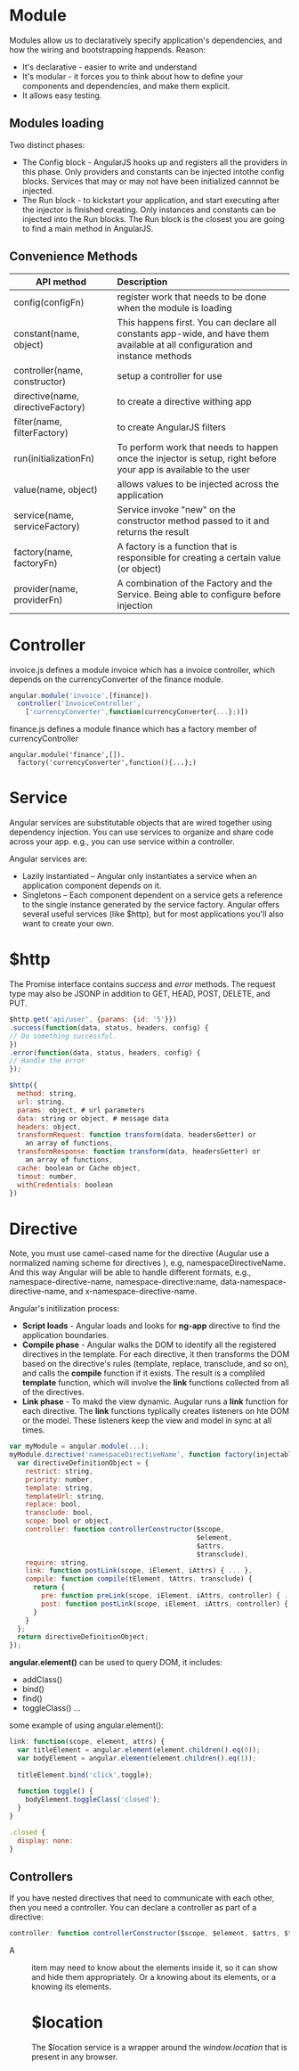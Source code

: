 # Module
Modules allow us to declaratively specify application's dependencies, and how the wiring
and bootstrapping happends. Reason:
* It's declarative - easier to write and understand
* It's modular - it forces you to think about how to define your components and dependencies,
  and make them explicit.
* It allows easy testing.

## Modules loading
Two distinct phases:
* The Config block - AngularJS hooks up and registers all the providers in this phase.
  Only providers and constants can be injected intothe config blocks. Services that
  may or may not have been initialized cannnot be injected.
* The Run block - to kickstart your application, and start executing after the injector
  is finished creating. Only instances and constants can be injected into the Run blocks.
  The Run block is the closest you are going to find a main method in AngularJS.

## Convenience Methods

| API method   | Description  |
|--------------|:-------------|
| config(configFn) | register work that needs to be done when the module is loading |
| constant(name, object) | This happens first. You can declare all constants app-wide, and have them available at all configuration and instance methods |
| controller(name, constructor) | setup a controller for use |
| directive(name, directiveFactory) | to create a directive withing app|
| filter(name, filterFactory) | to create AngularJS filters|
| run(initializationFn) | To perform work that needs to happen once the injector is setup, right before your app is available to the user|
| value(name, object) | allows values to be injected across the application|
| service(name, serviceFactory) | Service invoke "new" on the constructor method passed to it and returns the result |
| factory(name, factoryFn) | A factory is a function that is responsible for creating a certain value (or object) |
| provider(name, providerFn) | A combination of the Factory and the Service. Being able to configure before injection |


# Controller

invoice.js defines a module invoice which has  a invoice controller, which depends on the 
currencyConverter of the finance module.

```javascript
angular.module('invoice',[finance]).
  controller('InvoiceController',
    ['currencyConverter',function(currencyConverter{...};)])
```

finance.js defines a module finance which has a factory member of currencyController

```
angular.module('finance',[]).
  factory('currencyConverter',function(){...};)
```

# Service
Angular services are substitutable objects that are wired together using dependency injection.
You can use services to organize and share code across your app. e.g., you can use service
within a controller.

Angular services are:
* Lazily instantiated – Angular only instantiates a service when an application component 
    depends on it.
* Singletons – Each component dependent on a service gets a reference to the single instance 
    generated by the service factory.
Angular offers several useful services (like $http), but for most applications you'll also 
want to create your own.


# $http
The Promise interface contains *success* and *error* methods. The request type may also be 
JSONP in addition to GET, HEAD, POST, DELETE, and PUT.

```javascript
$http.get('api/user', {params: {id: '5'}})
.success(function(data, status, headers, config) {
// Do something successful.
})
.error(function(data, status, headers, config) {
// Handle the error
});

$http({
  method: string,
  url: string,
  params: object, # url parameters
  data: string or object, # message data
  headers: object,
  transformRequest: function transform(data, headersGetter) or
    an array of functions,
  transformResponse: function transform(data, headersGetter) or
    an array of functions,
  cache: boolean or Cache object,
  timout: number,
  withCredentials: boolean
})
```

# Directive
Note, you must use camel-cased name for the directive (Augular use a  normalized naming
scheme for directives ), e.g, namespaceDirectiveName. And this way Angular will be able 
to handle different formats, e.g., namespace-directive-name, namespace-directive:name, 
data-namespace-directive-name, and x-namespace-directive-name.

Angular's initilization process:
* **Script loads** - Angular loads and looks for **ng-app** directive to find the 
  application boundaries.
* **Compile phase** - Angular walks the DOM to identify all the registered directives
  in the template. For each directive, it then transforms the DOM based on the
  directive's rules (template, replace, transclude, and so on), and calls the **compile**
  function if it exists. The result is a compliled **template** function, which will
  involve the **link** functions collected from all of the directives.
* **Link phase** - To makd the view dynamic. Augular runs a **link** function for 
  each directive. The **link** functions typlically creates listeners on hte DOM or
  the model. These listeners keep the view and model in sync at all times.

```javascript
var myModule = angular.module(...);
myModule.directive('namespaceDirectiveName', function factory(injectables) {
  var directiveDefinitionObject = {
    restrict: string,
    priority: number,
    template: string,
    templateUrl: string,
    replace: bool,
    transclude: bool,
    scope: bool or object,
    controller: function controllerConstructor($scope,
                                               $element,
                                               $attrs,
                                               $transclude),
    require: string,
    link: function postLink(scope, iElement, iAttrs) { ... },
    compile: function compile(tElement, tAttrs, transclude) {
      return {
        pre: function preLink(scope, iElement, iAttrs, controller) { ... },
        post: function postLink(scope, iElement, iAttrs, controller) { ... }
      }
    }
  };
  return directiveDefinitionObject;
});
```
**angular.element()** can be used to query DOM, it includes:
* addClass()
* bind()
* find()
* toggleClass()
...

some example of using angular.element():
```javascript
link: function(scope, element, attrs) {
  var titleElement = angular.element(element.children().eq(0));
  var bodyElement = angular.element(element.children().eq(1));
  
  titleElement.bind('click',toggle);
  
  function toggle() {
    bodyElement.toggleClass('closed');
  }
}

.closed {
  display: none:
}
```

## Controllers
If you have nested directives that need to communicate with each other, then you 
need a controller. You can declare a controller as part of a directive:

```javascript
controller: function controllerConstructor($scope, $element, $attrs, $transclude)
```

A *<menu>* item may need to know about the *<menu-item>* elements 
inside it, so it can show and hide them appropriately. Or a *<tab-set>* knowing
about its *<tab>* elements, or a *<grid-view>* knowing its *<grid-element>* elements.

# $location
The $location service is a wrapper around the *window.location* that is present
in any browser.


